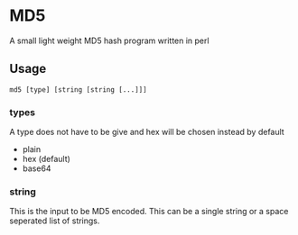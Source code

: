 # MD5

A small light weight MD5 hash program written in perl

## Usage

```
md5 [type] [string [string [...]]]
```

### types

A type does not have to be give and hex will be chosen instead by default

* plain
* hex (default)
* base64

### string

This is the input to be MD5 encoded. This can be a single string or a space seperated list of strings.
